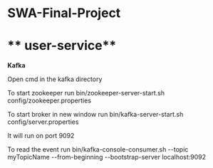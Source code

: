 # SWA-Final-Project
# ** user-service**

********Kafka********

Open cmd in the kafka directory

To  start zookeeper run  bin/zookeeper-server-start.sh config/zookeeper.properties

To start broker in new window run bin/kafka-server-start.sh config/server.properties

It will run on port 9092 

To read the event run bin/kafka-console-consumer.sh --topic myTopicName --from-beginning --bootstrap-server localhost:9092



